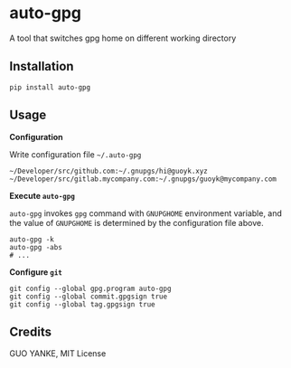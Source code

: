 # auto-gpg

A tool that switches gpg home on different working directory

## Installation

```shell
pip install auto-gpg
```

## Usage

**Configuration**

Write configuration file `~/.auto-gpg`

```
~/Developer/src/github.com:~/.gnupgs/hi@guoyk.xyz
~/Developer/src/gitlab.mycompany.com:~/.gnupgs/guoyk@mycompany.com
```

**Execute `auto-gpg`**

`auto-gpg` invokes `gpg` command with `GNUPGHOME` environment variable, and the value of `GNUPGHOME` is determined by the configuration file above.

```shell
auto-gpg -k
auto-gpg -abs
# ...
```

**Configure `git`**

```shell
git config --global gpg.program auto-gpg
git config --global commit.gpgsign true
git config --global tag.gpgsign true
```

## Credits

GUO YANKE, MIT License
